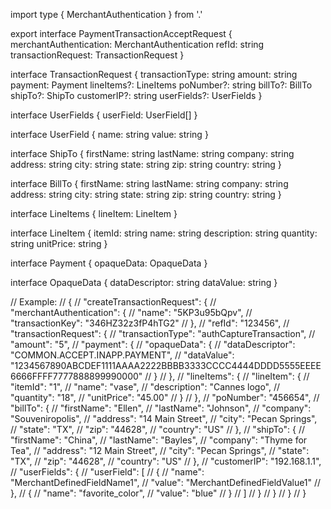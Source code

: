import type { MerchantAuthentication } from '.'

export interface PaymentTransactionAcceptRequest {
  merchantAuthentication: MerchantAuthentication
  refId: string
  transactionRequest: TransactionRequest
}

interface TransactionRequest {
  transactionType: string
  amount: string
  payment: Payment
  lineItems?: LineItems
  poNumber?: string
  billTo?: BillTo
  shipTo?: ShipTo
  customerIP?: string
  userFields?: UserFields
}

interface UserFields {
  userField: UserField[]
}

interface UserField {
  name: string
  value: string
}

interface ShipTo {
  firstName: string
  lastName: string
  company: string
  address: string
  city: string
  state: string
  zip: string
  country: string
}

interface BillTo {
  firstName: string
  lastName: string
  company: string
  address: string
  city: string
  state: string
  zip: string
  country: string
}

interface LineItems {
  lineItem: LineItem
}

interface LineItem {
  itemId: string
  name: string
  description: string
  quantity: string
  unitPrice: string
}

interface Payment {
  opaqueData: OpaqueData
}

interface OpaqueData {
  dataDescriptor: string
  dataValue: string
}

// Example:
// {
//   "createTransactionRequest": {
//     "merchantAuthentication": {
//       "name": "5KP3u95bQpv",
//       "transactionKey": "346HZ32z3fP4hTG2"
//     },
//     "refId": "123456",
//     "transactionRequest": {
//       "transactionType": "authCaptureTransaction",
//         "amount": "5",
//         "payment": {
//           "opaqueData": {
//             "dataDescriptor": "COMMON.ACCEPT.INAPP.PAYMENT",
//             "dataValue": "1234567890ABCDEF1111AAAA2222BBBB3333CCCC4444DDDD5555EEEE6666FFFF7777888899990000"
//         }
//       },
//       "lineItems": {
//         "lineItem": {
//           "itemId": "1",
//           "name": "vase",
//           "description": "Cannes logo",
//           "quantity": "18",
//           "unitPrice": "45.00"
//         }
//       },
//       "poNumber": "456654",
//       "billTo": {
//         "firstName": "Ellen",
//         "lastName": "Johnson",
//         "company": "Souveniropolis",
//         "address": "14 Main Street",
//         "city": "Pecan Springs",
//         "state": "TX",
//         "zip": "44628",
//         "country": "US"
//       },
//       "shipTo": {
//         "firstName": "China",
//         "lastName": "Bayles",
//         "company": "Thyme for Tea",
//         "address": "12 Main Street",
//         "city": "Pecan Springs",
//         "state": "TX",
//         "zip": "44628",
//         "country": "US"
//       },
//       "customerIP": "192.168.1.1",
//       "userFields": {
//         "userField": [
//           {
//             "name": "MerchantDefinedFieldName1",
//             "value": "MerchantDefinedFieldValue1"
//           },
//           {
//             "name": "favorite_color",
//             "value": "blue"
//           }
//         ]
//       }
//     }
//   }
// }
